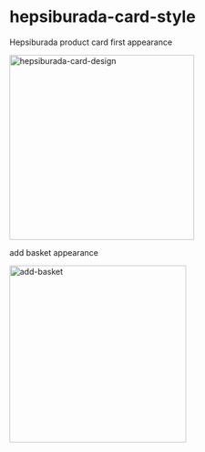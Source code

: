 # hepsiburada-card-style
Hepsiburada product card first appearance


<img width="324" alt="hepsiburada-card-design" src="https://user-images.githubusercontent.com/47575736/115075807-5504de00-9f04-11eb-8e06-02e9a153e7ab.png">


add basket appearance

<img width="310" alt="add-basket" src="https://user-images.githubusercontent.com/47575736/115075925-854c7c80-9f04-11eb-974e-7a8929306bfd.png">
